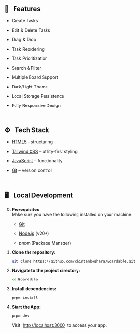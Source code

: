 

## <a name="features">🔋 &nbsp; Features</a>

- Create Tasks
  
- Edit & Delete Tasks
  
- Drag & Drop
  
- Task Reordering

- Task Prioritization
  
- Search & Filter
  
- Multiple Board Support

- Dark/Light Theme

- Local Storage Persistence

- Fully Responsive Design

<br>

## <a name="tech-stack">⚙️ &nbsp; Tech Stack</a>

- [HTML5](https://developer.mozilla.org/en-US/docs/Web/HTML) – structuring
  
- [Tailwind CSS](https://tailwindcss.com/) – utility-first styling
  
- [JavaScript](https://developer.mozilla.org/en-US/docs/Web/JavaScript) – functionality
  
- [Git](https://git-scm.com/) – version control
<br>

## <a name="local-development"> 🖥️&nbsp;&nbsp; Local Development</a>

0.  **Prerequisites** <br>
    Make sure you have the following installed on your machine:

    - [Git](https://git-scm.com/)
  
    - [Node.js](https://nodejs.org/en) (v20+)
  
    - [pnpm](https://pnpm.io/) (Package Manager)

1.  **Clone the repository:**

    ```bash
    git clone https://github.com/chintanboghara/Boardable.git
    ```

2.  **Navigate to the project directory:**

    ```bash
    cd Boardable
    ```

3.  **Install dependencies:**

    ```bash
    pnpm install
    ```

4.  **Start the App:**

    ```bash
    pnpm dev
    ```

    Visit &nbsp;[http://localhost:3000](http://localhost:3000)&nbsp; to access your app.